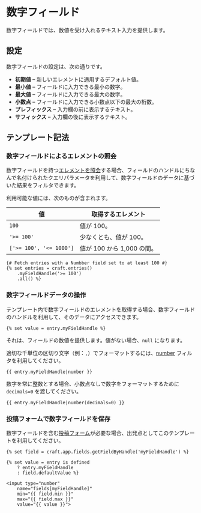 # 数字フィールド

数字フィールドでは、数値を受け入れるテキスト入力を提供します。

## 設定

数字フィールドの設定は、次の通りです。

* **初期値** – 新しいエレメントに適用するデフォルト値。
* **最小値** – フィールドに入力できる最小の数字。
* **最大値** – フィールドに入力できる最大の数字。
* **小数点** – フィールドに入力できる小数点以下の最大の桁数。
* **プレフィックス** – 入力欄の前に表示するテキスト。
* **サフィックス** – 入力欄の後に表示するテキスト。

## テンプレート記法

### 数字フィールドによるエレメントの照会

数字フィールドを持つ[エレメントを照会](element-queries.md)する場合、フィールドのハンドルにちなんで名付けられたクエリパラメータを利用して、数字フィールドのデータに基づいた結果をフィルタできます。

利用可能な値には、次のものが含まれます。

| 値 | 取得するエレメント
| - | -
| `100` | 値が 100。
| `'>= 100'` | 少なくとも、値が 100。
| `['>= 100', '<= 1000']` | 値が 100 から 1,000 の間。

```twig
{# Fetch entries with a Numbber field set to at least 100 #}
{% set entries = craft.entries()
    .myFieldHandle('>= 100')
    .all() %}
```

### 数字フィールドデータの操作

テンプレート内で数字フィールドのエレメントを取得する場合、数字フィールドのハンドルを利用して、そのデータにアクセスできます。

```twig
{% set value = entry.myFieldHandle %}
```

それは、フィールドの数値を提供します。値がない場合、`null` になります。

適切な千単位の区切り文字（例：`,`）でフォーマットするには、[number](./dev/filters.md#number) フィルタを利用してください。

```twig
{{ entry.myFieldHandle|number }}
```

数字を常に整数とする場合、小数点なしで数字をフォーマットするために `decimals=0` を渡してください。

```twig
{{ entry.myFieldHandle|number(decimals=0) }}
```

### 投稿フォームで数字フィールドを保存

数字フィールドを含む[投稿フォーム](dev/examples/entry-form.md)が必要な場合、出発点としてこのテンプレートを利用してください。

```twig
{% set field = craft.app.fields.getFieldByHandle('myFieldHandle') %}

{% set value = entry is defined
    ? entry.myFieldHandle
    : field.defaultValue %}

<input type="number"
    name="fields[myFieldHandle]"
    min="{{ field.min }}"
    max="{{ field.max }}"
    value="{{ value }}">
```

